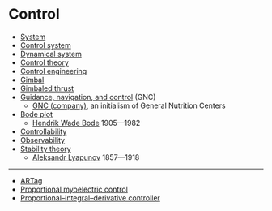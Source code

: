 # Control
* [System](https://en.wikipedia.org/wiki/System)
* [Control system](https://en.wikipedia.org/wiki/Control_system)
* [Dynamical system](https://en.wikipedia.org/wiki/Dynamical_system)
* [Control theory](https://en.wikipedia.org/wiki/Control_theory)
* [Control engineering](https://en.wikipedia.org/wiki/Control_engineering)
* [Gimbal](https://en.wikipedia.org/wiki/Gimbal)
* [Gimbaled thrust](https://en.wikipedia.org/wiki/Gimbaled_thrust)
* [Guidance, navigation, and control](https://en.wikipedia.org/wiki/Guidance,_navigation,_and_control) (GNC)
  * [GNC (company)](https://en.wikipedia.org/wiki/GNC_(company)), an initialism of General Nutrition Centers
* [Bode plot](https://en.wikipedia.org/wiki/Bode_plot)
  * [Hendrik Wade Bode](https://en.wikipedia.org/wiki/Hendrik_Wade_Bode) 1905&mdash;1982
* [Controllability](https://en.wikipedia.org/wiki/Controllability)
* [Observability](https://en.wikipedia.org/wiki/Observability)
* [Stability theory](https://en.wikipedia.org/wiki/Stability_theory)
  * [Aleksandr Lyapunov](https://en.wikipedia.org/wiki/Aleksandr_Lyapunov) 1857&mdash;1918
---
* [ARTag](https://en.wikipedia.org/wiki/ARTag)
* [Proportional myoelectric control](https://en.wikipedia.org/wiki/Proportional_myoelectric_control)
* [Proportional–integral–derivative controller](https://en.wikipedia.org/wiki/Proportional%E2%80%93integral%E2%80%93derivative_controller)
